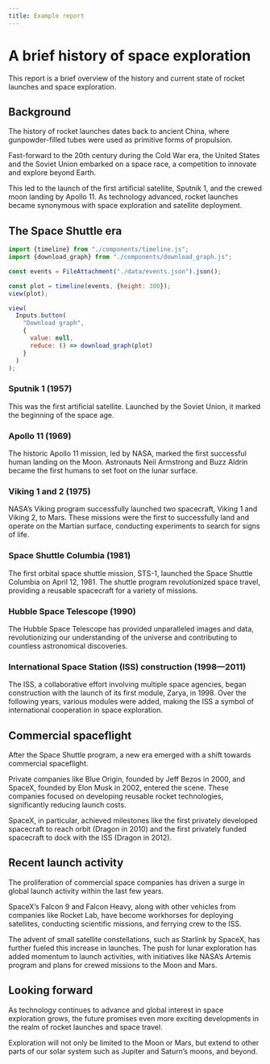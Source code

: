 ```yaml
---
title: Example report
---
```


# A brief history of space exploration

This report is a brief overview of the history and current state of rocket launches and space exploration.

## Background

The history of rocket launches dates back to ancient China, where gunpowder-filled tubes were used as primitive forms of propulsion.

Fast-forward to the 20th century during the Cold War era, the United States and the Soviet Union embarked on a space race, a competition to innovate and explore beyond Earth.

This led to the launch of the first artificial satellite, Sputnik 1, and the crewed moon landing by Apollo 11. As technology advanced, rocket launches became synonymous with space exploration and satellite deployment.

## The Space Shuttle era

```js
import {timeline} from "./components/timeline.js";
import {download_graph} from "./components/download_graph.js";
```

```js
const events = FileAttachment("./data/events.json").json();
```

```js
const plot = timeline(events, {height: 300});
view(plot);

view(
  Inputs.button(
    "Download graph",
    {
      value: null,
      reduce: () => download_graph(plot)
    }
  )
);

```

### Sputnik 1 (1957)

This was the first artificial satellite. Launched by the Soviet Union, it marked the beginning of the space age.

### Apollo 11 (1969)

The historic Apollo 11 mission, led by NASA, marked the first successful human landing on the Moon. Astronauts Neil Armstrong and Buzz Aldrin became the first humans to set foot on the lunar surface.

### Viking 1 and 2 (1975)

NASA’s Viking program successfully launched two spacecraft, Viking 1 and Viking 2, to Mars. These missions were the first to successfully land and operate on the Martian surface, conducting experiments to search for signs of life.

### Space Shuttle Columbia (1981)

The first orbital space shuttle mission, STS-1, launched the Space Shuttle Columbia on April 12, 1981. The shuttle program revolutionized space travel, providing a reusable spacecraft for a variety of missions.

### Hubble Space Telescope (1990)

The Hubble Space Telescope has provided unparalleled images and data, revolutionizing our understanding of the universe and contributing to countless astronomical discoveries.

### International Space Station (ISS) construction (1998—2011)

The ISS, a collaborative effort involving multiple space agencies, began construction with the launch of its first module, Zarya, in 1998. Over the following years, various modules were added, making the ISS a symbol of international cooperation in space exploration.

## Commercial spaceflight

After the Space Shuttle program, a new era emerged with a shift towards commercial spaceflight.

Private companies like Blue Origin, founded by Jeff Bezos in 2000, and SpaceX, founded by Elon Musk in 2002, entered the scene. These companies focused on developing reusable rocket technologies, significantly reducing launch costs.

SpaceX, in particular, achieved milestones like the first privately developed spacecraft to reach orbit (Dragon in 2010) and the first privately funded spacecraft to dock with the ISS (Dragon in 2012).

## Recent launch activity

The proliferation of commercial space companies has driven a surge in global launch activity within the last few years.

SpaceX’s Falcon 9 and Falcon Heavy, along with other vehicles from companies like Rocket Lab, have become workhorses for deploying satellites, conducting scientific missions, and ferrying crew to the ISS.

The advent of small satellite constellations, such as Starlink by SpaceX, has further fueled this increase in launches. The push for lunar exploration has added momentum to launch activities, with initiatives like NASA’s Artemis program and plans for crewed missions to the Moon and Mars.

## Looking forward

As technology continues to advance and global interest in space exploration grows, the future promises even more exciting developments in the realm of rocket launches and space travel.

Exploration will not only be limited to the Moon or Mars, but extend to other parts of our solar system such as Jupiter and Saturn’s moons, and beyond.
